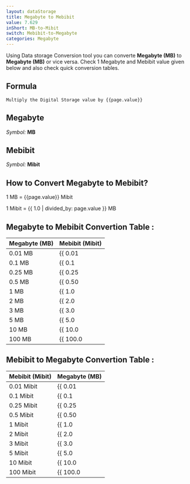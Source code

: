 ```yaml
---
layout: dataStorage
title: Megabyte to Mebibit
value: 7.629
inShort: MB-to-Mibit
switch: Mebibit-to-Megabyte
categories: Megabyte
---
```


Using Data storage Conversion tool you can converte **Megabyte (MB)** to **Megabyte (MB)** or vice versa. Check 1 Megabyte and Mebibit value given below and also check quick conversion tables.

## Formula
`Multiply the Digital Storage value by {{page.value}}`

## Megabyte
*Symbol:* **MB**

## Mebibit
*Symbol:* **Mibit**

## How to Convert Megabyte to Mebibit?

1 MB = {{page.value}} Mibit

1 Mibit = {{ 1.0 | divided_by: page.value }} MB


## Megabyte to Mebibit Convertion Table :

| Megabyte (MB) | Mebibit (Mibit) |
| ---- | ---- |
| 0.01 MB | {{ 0.01 | times: page.value }} Mibit |
| 0.1 MB | {{ 0.1 | times: page.value }} Mibit |
| 0.25 MB | {{ 0.25 | times: page.value }} Mibit |
| 0.5 MB | {{ 0.50 | times: page.value }} Mibit |
| 1 MB | {{ 1.0 | times: page.value }} Mibit |
| 2 MB | {{ 2.0 | times: page.value }} Mibit |
| 3 MB | {{ 3.0 | times: page.value }} Mibit |
| 5 MB | {{ 5.0 | times: page.value }} Mibit |
| 10 MB | {{ 10.0 | times: page.value }} Mibit |
| 100 MB | {{ 100.0 | times: page.value }} Mibit |

## Mebibit to Megabyte Convertion Table :

| Mebibit (Mibit) | Megabyte (MB) |
| ---- | ---- |
| 0.01 Mibit | {{ 0.01 | divided_by: page.value }} MB |
| 0.1 Mibit | {{ 0.1 | divided_by: page.value }} MB |
| 0.25 Mibit | {{ 0.25 | divided_by: page.value }} MB |
| 0.5 Mibit | {{ 0.50 | divided_by: page.value }} MB |
| 1 Mibit | {{ 1.0 | divided_by: page.value }} MB |
| 2 Mibit | {{ 2.0 | divided_by: page.value }} MB |
| 3 Mibit | {{ 3.0 | divided_by: page.value }} MB |
| 5 Mibit | {{ 5.0 | divided_by: page.value }} MB |
| 10 Mibit | {{ 10.0 | divided_by: page.value }} MB |
| 100 Mibit | {{ 100.0 | divided_by: page.value }} MB |


<script>
document.getElementById('selectInput')[8].selected = true
document.getElementById('selectOutput')[7].selected = true
</script>
